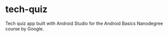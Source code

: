 # tech-quiz
 Tech quiz app built with Android Studio for the Android Basics Nanodegree course by Google.
